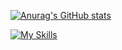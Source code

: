  [![Anurag's GitHub stats](https://github-readme-stats.vercel.app/api?username=Olwin1&count_private=true&hide=stars,prs,issues,contribs&theme=tokyonight)](https://github.com/anuraghazra/github-readme-stats) 


[![My Skills](https://skillicons.dev/icons?i=py,js,ts,html,css,java,react,blender,discord,bots,express,flask,git,godot,linux,postgres,redis,nodejs)](https://skillicons.dev)

<!---
Work in progress 
--->
 
